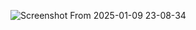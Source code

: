 ![Screenshot From 2025-01-09 23-08-34](https://github.com/user-attachments/assets/5c4d5e9e-0a43-4ac0-a3af-90cd0c0f7d15)
